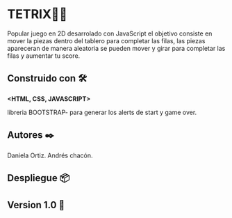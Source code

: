 # TETRIX🚀🧩
Popular juego en 2D desarrolado con JavaScript  el objetivo consiste en mover la piezas dentro del tablero para completar las filas, las piezas apareceran de manera aleatoria se pueden mover y girar para completar las filas y aumentar tu score.

## Construido con 🛠️
**<HTML, CSS, JAVASCRIPT>**

 libreria BOOTSTRAP- para generar los alerts de start y game over.
## Autores ✒️
Daniela Ortiz.
Andrés chacón.
## Despliegue 📦
## Version 1.0 📌
